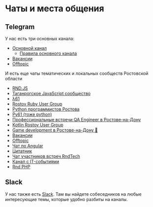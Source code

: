 # Чаты и места общения

## Telegram

У нас есть три основных канала:

- [Основной канал](https://tglink.ru/it61)
  - [Правила основного канала](./tg_rules.md)
- [Вакансии](https://tglink.ru/it_61job)
- [Offtopic](https://tglink.ru/it61_offtopic)

И есть еще чаты тематических и локальных сообществ Ростовской области

- [RND.JS](https://tglink.ru/jsweekdays)
- [Таганрогское JavaScript сообщество](https://tglink.ru/js_tgn)
- [&#955;61](https://tglink.ru/lambda61)
- [Rostov Ruby User Group](https://tglink.ru/rndrug)
- [Python программистов Ростова](https://tglink.ru/PythonRostov)
- [Py61 (тоже python)](https://tglink.ru/py_61)
- [Профессиональные встречи QA Engineer в Ростове-на-Дону](https://tglink.ru/usetalk)
- [Kotlin Rostov User Group](https://tglink.ru/rndkotlin)
- [Game development в Ростове-на-Дону 👾](https://tglink.ru/gamedevrnd)
- [Вакансии](https://tglink.ru/it_61job)
- [Offtopic](https://tglink.ru/it61_offtopic)
- [Чат по Angular](https://tglink.ru/ngrostov)
- [Цитатник](https://tglink.ru/it61_quotes)
- [Чат участников встреч RndTech](https://tglink.ru/rndtechchat)
- [Канал с IT-событиями](https://tglink.ru/rndtechevents)
- [Rnd PHP](https://tglink.ru/rndphp)

## Slack

У нас также есть [Slack](https://it61.slack.com). Там вы найдете собеседников на любые интересующие темы, которые удобно разбиты на каналы.
